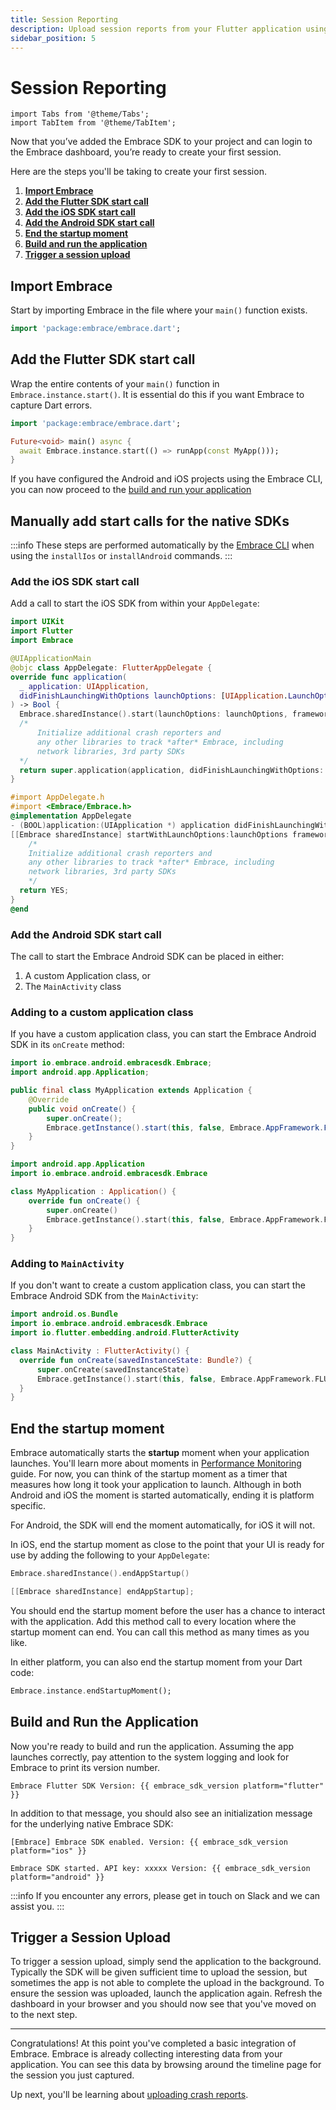 ```yaml
---
title: Session Reporting
description: Upload session reports from your Flutter application using the Embrace SDK
sidebar_position: 5
---
```


# Session Reporting

```mdx-code-block
import Tabs from '@theme/Tabs';
import TabItem from '@theme/TabItem';
```

Now that you’ve added the Embrace SDK to your project and can login to the Embrace dashboard, you’re ready to create your first session.

Here are the steps you'll be taking to create your first session.

1. [**Import Embrace**](#import-embrace)
1. [**Add the Flutter SDK start call**](#add-the-flutter-sdk-start-call)
1. [**Add the iOS SDK start call**](#add-the-ios-sdk-start-call)
1. [**Add the Android SDK start call**](#add-the-android-sdk-start-call)
1. [**End the startup moment**](#end-the-startup-moment)
1. [**Build and run the application**](#build-and-run-the-application)
1. [**Trigger a session upload**](#trigger-a-session-upload)


## Import Embrace

Start by importing Embrace in the file where your `main()` function exists.

```dart
import 'package:embrace/embrace.dart';
```

## Add the Flutter SDK start call

Wrap the entire contents of your `main()` function in `Embrace.instance.start()`. It is essential do this if you want Embrace to capture Dart errors.

```dart
import 'package:embrace/embrace.dart';

Future<void> main() async {
  await Embrace.instance.start(() => runApp(const MyApp()));
}
```

If you have configured the Android and iOS projects using the Embrace CLI, you can now proceed to the [build and run your application](#build-and-run-the-application)

## Manually add start calls for the native SDKs

:::info
These steps are performed automatically by the [Embrace CLI](#using-the-embrace-cli) when using the `installIos` or `installAndroid` commands. 
:::

### Add the iOS SDK start call
Add a call to start the iOS SDK from within your `AppDelegate`:

<Tabs groupId="ios-language" queryString="ios-language">
<TabItem value="swift" label="Swift">

```swift title="AppDelegate.swift"
import UIKit
import Flutter
import Embrace

@UIApplicationMain
@objc class AppDelegate: FlutterAppDelegate {
override func application(
  _ application: UIApplication,
  didFinishLaunchingWithOptions launchOptions: [UIApplication.LaunchOptionsKey: Any]?
) -> Bool {
  Embrace.sharedInstance().start(launchOptions: launchOptions, framework: EMBAppFramework.flutter)
  /*
      Initialize additional crash reporters and
      any other libraries to track *after* Embrace, including
      network libraries, 3rd party SDKs
  */
  return super.application(application, didFinishLaunchingWithOptions: launchOptions)
}
```

</TabItem>
<TabItem value="objective-c" label="Objectice-C">

```objectivec title="AppDelegate.m"
#import AppDelegate.h
#import <Embrace/Embrace.h>
@implementation AppDelegate
- (BOOL)application:(UIApplication *) application didFinishLaunchingWithOptions:(NSDictionary *)launchOptions {
[[Embrace sharedInstance] startWithLaunchOptions:launchOptions framework:EMBAppFrameworkFlutter];
    /*
    Initialize additional crash reporters and
    any other libraries to track *after* Embrace, including
    network libraries, 3rd party SDKs
    */
  return YES;
}
@end
```

### Add the Android SDK start call

The call to start the Embrace Android SDK can be placed in either:
1. A custom Application class, or
2. The `MainActivity` class

### Adding to a custom application class

If you have a custom application class, you can start the Embrace Android SDK in its `onCreate` method:

<Tabs groupId="android-language" queryString="android-language">
<TabItem value="java" label="Java">

```java
import io.embrace.android.embracesdk.Embrace;
import android.app.Application;

public final class MyApplication extends Application {
    @Override
    public void onCreate() {
        super.onCreate();
        Embrace.getInstance().start(this, false, Embrace.AppFramework.FLUTTER);
    }
}
```

</TabItem>
<TabItem value="kotlin" label="Kotlin">

```kotlin
import android.app.Application
import io.embrace.android.embracesdk.Embrace

class MyApplication : Application() {
    override fun onCreate() {
        super.onCreate()
        Embrace.getInstance().start(this, false, Embrace.AppFramework.FLUTTER)
    }
}
```

### Adding to `MainActivity`

If you don't want to create a custom application class, you can start the Embrace Android SDK from the `MainActivity`:

```kotlin
import android.os.Bundle
import io.embrace.android.embracesdk.Embrace
import io.flutter.embedding.android.FlutterActivity

class MainActivity : FlutterActivity() {
  override fun onCreate(savedInstanceState: Bundle?) {
      super.onCreate(savedInstanceState)
      Embrace.getInstance().start(this, false, Embrace.AppFramework.FLUTTER)
  }
}
```
</TabItem>
</Tabs>

## End the startup moment

Embrace automatically starts the **startup** moment when your application launches.
You'll learn more about moments in [Performance Monitoring](/flutter/features/performance-monitoring/) guide.
For now, you can think of the startup moment as a timer that measures how long it took your application to launch.
Although in both Android and iOS the moment is started automatically, ending it is platform specific.

For Android, the SDK will end the moment automatically, for iOS it will not.

In iOS, end the startup moment as close to the point that your UI is ready for use by adding the following to your `AppDelegate`:


<Tabs groupId="ios-language" queryString="ios-language">
<TabItem value="swift" label="Swift">

```swift
Embrace.sharedInstance().endAppStartup()
```

</TabItem>
<TabItem value="objective-c" label="Objective-C">

```objectivec
[[Embrace sharedInstance] endAppStartup];
```

</TabItem>
</Tabs>

You should end the startup moment before the user has a chance to interact with the application.
Add this method call to every location where the startup moment can end. You can call this method as many times as you like.

In either platform, you can also end the startup moment from your Dart code:

```dart
Embrace.instance.endStartupMoment();
```

## Build and Run the Application

Now you're ready to build and run the application. Assuming the app launches correctly,
pay attention to the system logging and look for Embrace to print its version number.

```
Embrace Flutter SDK Version: {{ embrace_sdk_version platform="flutter" }}
```

In addition to that message, you should also see an initialization message for the underlying native Embrace SDK:

<Tabs groupId="platform" queryString="platform">
<TabItem value="ios" label="iOS">

```
[Embrace] Embrace SDK enabled. Version: {{ embrace_sdk_version platform="ios" }}
```

</TabItem>
<TabItem value="android" label="Android">

```
Embrace SDK started. API key: xxxxx Version: {{ embrace_sdk_version platform="android" }}
```

</TabItem>
</Tabs>

:::info
If you encounter any errors, please get in touch on Slack and we can assist you.
:::

## Trigger a Session Upload

To trigger a session upload, simply send the application to the background. Typically the SDK 
will be given sufficient time to upload the session, but sometimes the app is not able to complete 
the upload in the background. To ensure the session was uploaded, launch the application again. 
Refresh the dashboard in your browser and you should now see that you've moved on to the next step.

---

Congratulations! At this point you've completed a basic integration of Embrace.
Embrace is already collecting interesting data from your application. You can
see this data by browsing around the timeline page for the session you just captured.

Up next, you'll be learning about [uploading crash reports](/flutter/integration/crash-reporting/).
